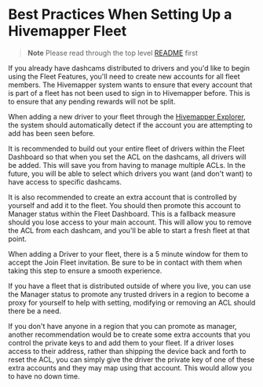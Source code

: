 # Best Practices When Setting Up a Hivemapper Fleet

> **Note**
> Please read through the top level [README](../readme.md) first

If you already have dashcams distributed to drivers and you'd like to begin using the Fleet Features, you'll need to create new accounts for all fleet
members. The Hivemapper system wants to ensure that every account that is part of a fleet has not been used to sign in to Hivemapper before. 
This is to ensure that any pending rewards will not be split.

When adding a new driver to your fleet through the [Hivemapper Explorer](https://hivemapper.com/explorer), the system should automatically detect
if the account you are attempting to add has been seen before. 

It is recommended to build out your entire fleet of drivers within the Fleet Dashboard so that when you set the ACL on the dashcams, all drivers
will be added. This will save you from having to manage multiple ACLs. In the future, you will be able to select which drivers you want (and don't want)
to have access to specific dashcams. 

It is also recommended to create an extra account that is controlled by yourself and add it to the fleet. You should then promote this account to Manager 
status within the Fleet Dashboard. This is a fallback measure should you lose access to your main account. This will allow you to remove the ACL from each
dashcam, and you'll be able to start a fresh fleet at that point.

When adding a Driver to your fleet, there is a 5 minute window for them to accept the Join Fleet invitation. Be sure to be in contact with them when 
taking this step to ensure a smooth experience.

If you have a fleet that is distributed outside of where you live, you can use the Manager status to promote any trusted drivers in a region to become
a proxy for yourself to help with setting, modifying or removing an ACL should there be a need. 

If you don't have anyone in a region that you can promote as manager, another recommendation would be to create some extra accounts that you control the 
private keys to and add them to your fleet. If a driver loses access to their address, rather than shipping the device back and forth to reset the ACL,
you can simply give the driver the private key of one of these extra accounts and they may map using that account. This would allow you to have no down
time.
